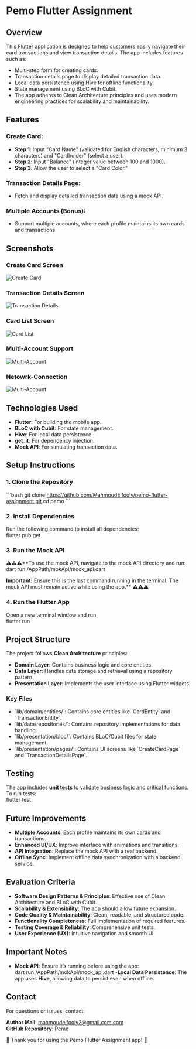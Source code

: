 # Pemo Flutter Assignment  

## Overview  
This Flutter application is designed to help customers easily navigate their card transactions and view transaction details. The app includes features such as:  

- Multi-step form for creating cards.  
- Transaction details page to display detailed transaction data.  
- Local data persistence using Hive for offline functionality.  
- State management using BLoC with Cubit.  
- The app adheres to Clean Architecture principles and uses modern engineering practices for scalability and maintainability.  

## Features  

### Create Card:  
- **Step 1**: Input "Card Name" (validated for English characters, minimum 3 characters) and "Cardholder" (select a user).  
- **Step 2**: Input "Balance" (integer value between 100 and 1000).  
- **Step 3**: Allow the user to select a "Card Color."  

### Transaction Details Page:  
- Fetch and display detailed transaction data using a mock API.  

### Multiple Accounts (Bonus):  
- Support multiple accounts, where each profile maintains its own cards and transactions.  

## Screenshots

### Create Card Screen
![Create Card](assets/screenshot_create_card.png)

### Transaction Details Screen
![Transaction Details](assets/screenshot_transaction_details.png)

### Card List Screen
![Card List](assets/screenshot_card_list.png)

### Multi-Account Support
![Multi-Account](assets/screenshot_multi_account.png)

### Netowrk-Connection
![Multi-Account](assets/screenshot_no_internet_conection.png)

## Technologies Used  
- **Flutter**: For building the mobile app.  
- **BLoC with Cubit**: For state management.  
- **Hive**: For local data persistence.  
- **get_it**: For dependency injection.  
- **Mock API**: For simulating transaction data.  

## Setup Instructions  

### 1. Clone the Repository  
\`\`\`bash
git clone https://github.com/MahmoudElfooly/pemo-flutter-assignment.git
cd pemo
\`\`\`  

### 2. Install Dependencies  
Run the following command to install all dependencies:  
flutter pub get

### 3. Run the Mock API  
⚠️⚠️⚠️**To use the mock API, navigate to the mock API directory and run:  
dart run /AppPath/mokApi/mock_api.dart

**Important:** Ensure this is the last command running in the terminal. 
The mock API must remain active while using the app.**  ⚠️⚠️⚠️

### 4. Run the Flutter App  
Open a new terminal window and run:  
flutter run

## Project Structure  
The project follows **Clean Architecture** principles:  

- **Domain Layer**: Contains business logic and core entities.  
- **Data Layer**: Handles data storage and retrieval using a repository pattern.  
- **Presentation Layer**: Implements the user interface using Flutter widgets.  

### Key Files  
- \`lib/domain/entities/\`: Contains core entities like \`CardEntity\` and \`TransactionEntity\`.  
- \`lib/data/repositories/\`: Contains repository implementations for data handling.  
- \`lib/presentation/bloc/\`: Contains BLoC/Cubit files for state management.  
- \`lib/presentation/pages/\`: Contains UI screens like \`CreateCardPage\` and \`TransactionDetailsPage\`.  

## Testing  
The app includes **unit tests** to validate business logic and critical functions. To run tests:  
flutter test

## Future Improvements  
- **Multiple Accounts**: Each profile maintains its own cards and transactions.  
- **Enhanced UI/UX**: Improve interface with animations and transitions.  
- **API Integration**: Replace the mock API with a real backend.  
- **Offline Sync**: Implement offline data synchronization with a backend service.  

## Evaluation Criteria  
- **Software Design Patterns & Principles**: Effective use of Clean Architecture and BLoC with Cubit.  
- **Scalability & Extensibility**: The app should allow future expansion.  
- **Code Quality & Maintainability**: Clean, readable, and structured code.  
- **Functionality Completeness**: Full implementation of required features.  
- **Testing Coverage & Reliability**: Comprehensive unit tests.  
- **User Experience (UX)**: Intuitive navigation and smooth UI.  

## Important Notes  
- **Mock API**: Ensure it’s running before using the app:  
  dart run /AppPath/mokApi/mock_api.dart
-**Local Data Persistence**: The app uses **Hive**, allowing data to persist even when offline.  

## Contact  
For questions or issues, contact:  

**Author Mail**: mahmoudelfooly2@gmail.com.com  
**GitHub Repository**: [Pemo](https://github.com/MahmoudElfooly/pemo)  

🚀 Thank you for using the Pemo Flutter Assignment app! 🚀  
